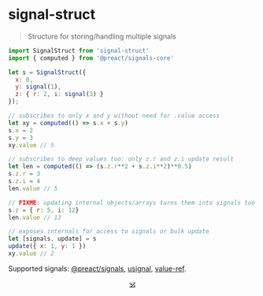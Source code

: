 # signal-struct

> Structure for storing/handling multiple signals

```js
import SignalStruct from 'signal-struct'
import { computed } from '@preact/signals-core'

let s = SignalStruct({
  x: 0,
  y: signal(1),
  z: { r: 2, i: signal(3) }
});

// subscribes to only x and y without need for .value access
let xy = computed(() => s.x + s.y)
s.x = 2
s.y = 3
xy.value // 5

// subscribes to deep values too: only z.r and z.i update result
let len = computed(() => (s.z.r**2 + s.z.i**2)**0.5)
s.z.r = 3
s.z.i = 4
len.value // 5

// FIXME: updating internal objects/arrays turns them into signals too
s.z = { r: 5, i: 12}
len.value // 13

// exposes internals for access to signals or bulk update
let [signals, update] = s
update({ x: 1, y: 1 })
xy.value // 2
```

Supported signals: [@preact/signals](https://github.com/preactjs/signals), [usignal](https://www.npmjs.com/package/usignal), [value-ref](https://github.com/dy/value-ref).

<p align="center"><a href="https://github.com/krsnzd/license/">🕉</a></p>
